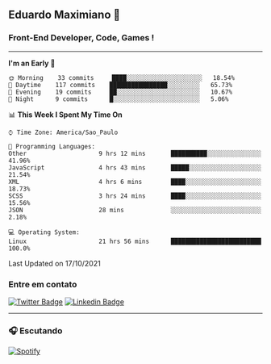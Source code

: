 ## Eduardo Maximiano 👋

### Front-End Developer, Code, Games !

---

<!--START_SECTION:waka-->
**I'm an Early 🐤** 

```text
🌞 Morning    33 commits     ████░░░░░░░░░░░░░░░░░░░░░   18.54% 
🌆 Daytime    117 commits    ████████████████░░░░░░░░░   65.73% 
🌃 Evening    19 commits     ██░░░░░░░░░░░░░░░░░░░░░░░   10.67% 
🌙 Night      9 commits      █░░░░░░░░░░░░░░░░░░░░░░░░   5.06%

```


📊 **This Week I Spent My Time On** 

```text
⌚︎ Time Zone: America/Sao_Paulo

💬 Programming Languages: 
Other                    9 hrs 12 mins       ██████████░░░░░░░░░░░░░░░   41.96% 
JavaScript               4 hrs 43 mins       █████░░░░░░░░░░░░░░░░░░░░   21.54% 
XML                      4 hrs 6 mins        ████░░░░░░░░░░░░░░░░░░░░░   18.73% 
SCSS                     3 hrs 24 mins       ████░░░░░░░░░░░░░░░░░░░░░   15.56% 
JSON                     28 mins             ░░░░░░░░░░░░░░░░░░░░░░░░░   2.18%

💻 Operating System: 
Linux                    21 hrs 56 mins      █████████████████████████   100.0%

```


 Last Updated on 17/10/2021
<!--END_SECTION:waka-->

### Entre em contato

[![Twitter Badge](https://img.shields.io/badge/-@edmaxi-1ca0f1?style=flat-square&labelColor=1ca0f1&logo=twitter&logoColor=white&link=https://twitter.com/edmaxi)](https://twitter.com/edmaxi)
[![Linkedin Badge](https://img.shields.io/badge/-Eduardo_Maximiano-0077B5?style=flat-square&logo=Linkedin&logoColor=white&link=https://www.linkedin.com/in/maximiano-eduardo)](https://www.linkedin.com/in/maximiano-eduardo)

---

### 🎧 Escutando
[![Spotify](https://novatorem-sandy.vercel.app/api/spotify)](https://open.spotify.com/user/comgigo)
